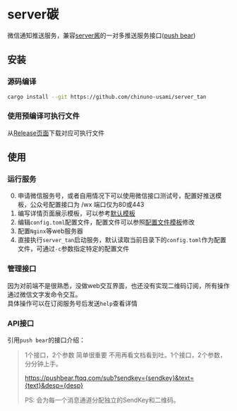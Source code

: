 # server碳
微信通知推送服务，兼容[server酱](http://sc.ftqq.com/)的一对多推送服务接口([push bear](https://pushbear.ftqq.com/))

## 安装
### 源码编译
```bash
cargo install --git https://github.com/chinuno-usami/server_tan
```
### 使用预编译可执行文件
从[Release页面](https://github.com/chinuno-usami/server_tan/releases)下载对应可执行文件

## 使用
### 运行服务
0. 申请微信服务号，或者自用情况下可以使用微信接口测试号，配置好推送模板，公众号配置接口为 /wx 端口仅为80或443
1. 编写详情页面展示模板，可以参考[默认模板](https://github.com/chinuno-usami/server_tan/blob/master/template.html)
2. 编辑`config.toml`配置文件，配置文件可以参照[配置文件模板](https://github.com/chinuno-usami/server_tan/blob/master/config.toml)修改
3. 配置`Nginx`等web服务器
4. 直接执行`server_tan`启动服务，默认读取当前目录下的`config.toml`作为配置文件，可通过`-c`参数指定特定的配置文件

### 管理接口
因为对前端不是很熟悉，没做web交互界面，也还没有实现二维码订阅，所有操作通过微信文字发命令交互。  
具体操作可以在订阅服务号后发送`help`查看详情

### API接口
引用`push bear`的接口介绍：

> 1个接口，2个参数
> 简单很重要
> 不用再看文档看到吐。1个接口，2个参数，分分钟上手。
>
> https://pushbear.ftqq.com/sub?sendkey={sendkey}&text={text}&desp={desp}
> 
> PS: 会为每一个消息通道分配独立的SendKey和二维码。

